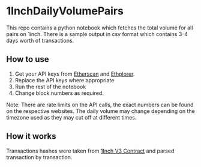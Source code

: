 # 1InchDailyVolumePairs

This repo contains a python notebook which fetches the total volume for all pairs on 1inch. There is a sample output in csv format which contains 3-4 days worth of transactions.

## How to use

1. Get your API keys from [Etherscan](https://etherscan.io/) and [Ethplorer](https://ethplorer.io/).
2. Replace the API keys where appropriate
3. Run the rest of the notebook
4. Change block numbers as required.

Note: There are rate limits on the API calls, the exact numbers can be found on the respective websites. The daily volume may change depending on the timezone used as they may cut off at different times.


## How it works

Transactions hashes were taken from [1Inch V3 Contract](https://etherscan.io/address/0x11111112542d85b3ef69ae05771c2dccff4faa26) and parsed transaction by transaction.
